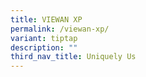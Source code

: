 ```yaml
---
title: VIEWAN XP
permalink: /viewan-xp/
variant: tiptap
description: ""
third_nav_title: Uniquely Us
---
```

